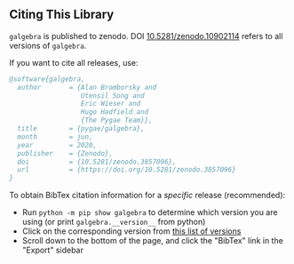 Citing This Library
-------------------

`galgebra` is published to zenodo.
DOI [10.5281/zenodo.10902114](https://doi.org/10.5281/zenodo.10902114) refers to all versions of `galgebra`.

If you want to cite all releases, use:
```BibTeX
@software{galgebra,
  author       = {Alan Bromborsky and
                  Utensil Song and
                  Eric Wieser and
                  Hugo Hadfield and
                  {The Pygae Team}},
  title        = {pygae/galgebra},
  month        = jun,
  year         = 2020,
  publisher    = {Zenodo},
  doi          = {10.5281/zenodo.3857096},
  url          = {https://doi.org/10.5281/zenodo.3857096}
}
```

To obtain BibTex citation information for a _specific_ release (recommended):

* Run `python -m pip show galgebra` to determine which version you are using (or print `galgebra.__version__` from python)
* Click on the corresponding version from [this list of versions](https://zenodo.org/search?q=parent.id%3A3857096&f=allversions%3Atrue&l=list&p=1&s=10&sort=version)
* Scroll down to the bottom of the page, and click the "BibTex" link in the "Export" sidebar
